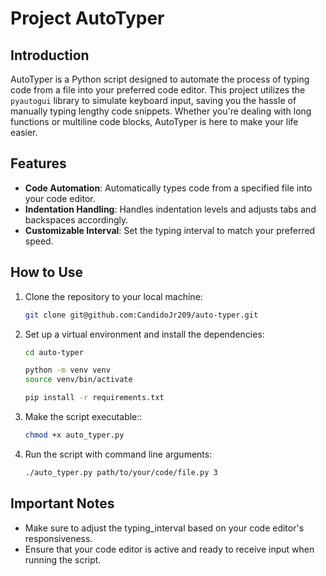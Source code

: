 # Project AutoTyper

## Introduction
AutoTyper is a Python script designed to automate the process of typing code from a file into your preferred code editor. This project utilizes the `pyautogui` library to simulate keyboard input, saving you the hassle of manually typing lengthy code snippets. Whether you're dealing with long functions or multiline code blocks, AutoTyper is here to make your life easier.

## Features
- **Code Automation**: Automatically types code from a specified file into your code editor.
- **Indentation Handling**: Handles indentation levels and adjusts tabs and backspaces accordingly.
- **Customizable Interval**: Set the typing interval to match your preferred speed.

## How to Use
1. Clone the repository to your local machine:
   ```bash
   git clone git@github.com:CandidoJr209/auto-typer.git
   ```

2. Set up a virtual environment and install the dependencies:
    ```bash
    cd auto-typer

    python -m venv venv
    source venv/bin/activate

    pip install -r requirements.txt
    ```


3. Make the script executable::
    ```bash
    chmod +x auto_typer.py
    ```

4. Run the script with command line arguments:
    ```bash
    ./auto_typer.py path/to/your/code/file.py 3
    ```

## Important Notes
* Make sure to adjust the typing_interval based on your code editor's responsiveness.
* Ensure that your code editor is active and ready to receive input when running the script.
